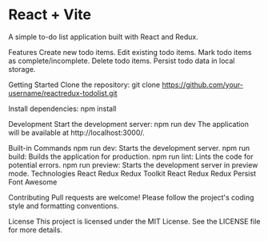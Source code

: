 # React + Vite

A simple to-do list application built with React and Redux.

Features
Create new todo items.
Edit existing todo items.
Mark todo items as complete/incomplete.
Delete todo items.
Persist todo data in local storage.

Getting Started
Clone the repository:
git clone https://github.com/your-username/reactredux-todolist.git

Install dependencies:
npm install

Development
Start the development server:
npm run dev
The application will be available at http://localhost:3000/.

Built-in Commands
npm run dev: Starts the development server.
npm run build: Builds the application for production.
npm run lint: Lints the code for potential errors.
npm run preview: Starts the development server in preview mode.
Technologies
React
Redux
Redux Toolkit
React Redux
Redux Persist
Font Awesome

Contributing
Pull requests are welcome! Please follow the project's coding style and formatting conventions.

License
This project is licensed under the MIT License. See the LICENSE file for more details.
